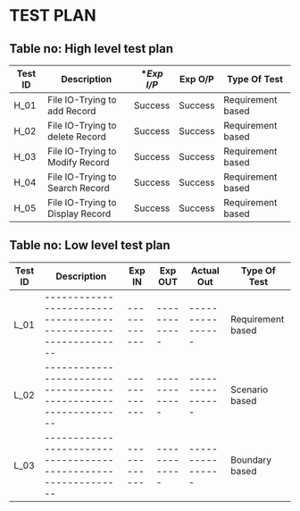 # TEST PLAN

## Table no: High level test plan

| **Test ID** | **Description**                | **Exp I/P*|**Exp O/P**| **Type Of Test**  |    
|-------------|--------------------------------|-----------|-----------|----------------   |
|  H_01       |File IO-Trying to add Record    |  Success  |  Success  | Requirement based |
|  H_02       |File IO-Trying to delete Record |  Success  |  Success  | Requirement based |
|  H_03       |File IO-Trying to Modify Record |  Success  |  Success  | Requirement based |
|  H_04       |File IO-Trying to Search Record |  Success  |  Success  | Requirement based |
|  H_05       |File IO-Trying to Display Record|  Success  |  Success  | Requirement based |

## Table no: Low level test plan

| **Test ID** | **Description**                                              | **Exp IN** | **Exp OUT** | **Actual Out** |**Type Of Test**  |    
|-------------|--------------------------------------------------------------|------------|-------------|----------------|------------------|
|  L_01       |--------------------------------------------------------------|  ------------|-------------|----------------|Requirement based |
|  L_02       |--------------------------------------------------------------|  ------------|-------------|----------------|Scenario based    |
|  L_03       |--------------------------------------------------------------|  ------------|-------------|----------------|Boundary based    |
